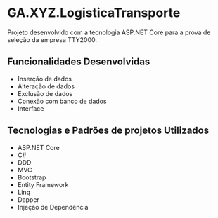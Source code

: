 # GA.XYZ.LogisticaTransporte
Projeto desenvolvido com a tecnologia ASP.NET Core para a prova de seleção da empresa TTY2000.

## Funcionalidades Desenvolvidas
* Inserção de dados
* Alteração de dados
* Exclusão de dados
* Conexão com banco de dados
* Interface

## Tecnologias e Padrões de projetos Utilizados
* ASP.NET Core
* C#
* DDD
* MVC
* Bootstrap
* Entity Framework
* Linq
* Dapper
* Injeção de Dependência

